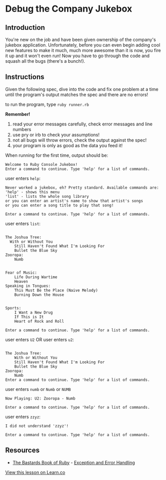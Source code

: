 

# Debug the Company Jukebox

## Introduction
You're new on the job and have been given ownership of the company's jukebox application. Unfortunately, before you can even begin adding cool new features to make it much, much more awesome than it is now, you fire it up and it won't even run! Now you have to go through the code and squash all the bugs (there's a bunch!).

## Instructions

Given the following spec, dive into the code and fix one problem at a time until the program's output matches the spec and there are no errors!

to run the program, type `ruby runner.rb`

__Remember!__  
1. read your error messages carefully, check error messages and line numbers  
2. use pry or irb to check your assumptions!  
3. not all bugs will throw errors, check the output against the spec!  
4. your program is only as good as the data you feed it!  
  
When running for the first time, output should be: 
```
Welcome to Ruby Console Jukebox!  
Enter a command to continue. Type 'help' for a list of commands.
```
user enters `help`:
```
Never worked a jukebox, eh? Pretty standard. Available commands are:  
'help' - shows this menu  
'list' - lists the whole song library  
or you can enter an artist's name to show that artist's songs  
or you can enter a song title to play that song!  
  
Enter a command to continue. Type 'help' for a list of commands.  
```

user enters `list`:
```

The Joshua Tree:
  With or Without You
	Still Haven't Found What I'm Looking For
	Bullet the Blue Sky
Zooropa:
	Numb


Fear of Music:
	Life During Wartime
	Heaven
Speaking in Tongues:
	This Must Be the Place (Naive Melody)
	Burning Down the House


Sports:
	I Want a New Drug
	If This is It
	Heart of Rock and Roll
	
Enter a command to continue. Type 'help' for a list of commands.

```

user enters `U2` OR user enters `u2`:
```

The Joshua Tree:
	With or Without You
	Still Haven't Found What I'm Looking For
	Bullet the Blue Sky
Zooropa:
	Numb
Enter a command to continue. Type 'help' for a list of commands.
```

user enters `numb` or `Numb` or `NUMB`
```
Now Playing: U2: Zooropa - Numb

Enter a command to continue. Type 'help' for a list of commands.
```

user enters `zzyz`:
```
I did not understand 'zzyz'!

Enter a command to continue. Type 'help' for a list of commands.
```

## Resources
* [The Bastards Book of Ruby](http://ruby.bastardsbook.com/) - [Exception and Error Handling](http://ruby.bastardsbook.com/chapters/exception-handling/)

<a href='https://learn.co/lessons/debug-me' data-visibility='hidden'>View this lesson on Learn.co</a>
